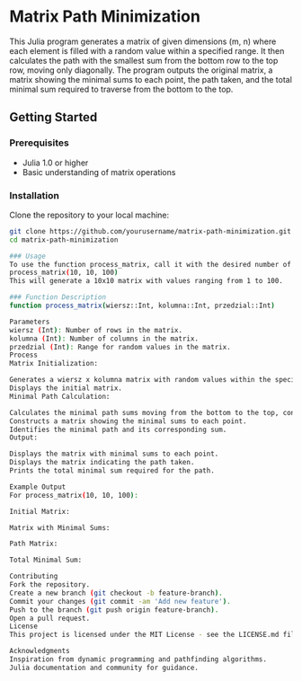 # Matrix Path Minimization

This Julia program generates a matrix of given dimensions (m, n) where each element is filled with a random value within a specified range. It then calculates the path with the smallest sum from the bottom row to the top row, moving only diagonally. The program outputs the original matrix, a matrix showing the minimal sums to each point, the path taken, and the total minimal sum required to traverse from the bottom to the top.

## Getting Started

### Prerequisites

- Julia 1.0 or higher
- Basic understanding of matrix operations

### Installation

Clone the repository to your local machine:

``` bash
git clone https://github.com/yourusername/matrix-path-minimization.git
cd matrix-path-minimization

### Usage
To use the function process_matrix, call it with the desired number of rows, columns, and range for random values. For example:
process_matrix(10, 10, 100)
This will generate a 10x10 matrix with values ranging from 1 to 100.

### Function Description
function process_matrix(wiersz::Int, kolumna::Int, przedzial::Int)

Parameters
wiersz (Int): Number of rows in the matrix.
kolumna (Int): Number of columns in the matrix.
przedzial (Int): Range for random values in the matrix.
Process
Matrix Initialization:

Generates a wiersz x kolumna matrix with random values within the specified range.
Displays the initial matrix.
Minimal Path Calculation:

Calculates the minimal path sums moving from the bottom to the top, considering only diagonal movements.
Constructs a matrix showing the minimal sums to each point.
Identifies the minimal path and its corresponding sum.
Output:

Displays the matrix with minimal sums to each point.
Displays the matrix indicating the path taken.
Prints the total minimal sum required for the path.

Example Output
For process_matrix(10, 10, 100):

Initial Matrix:

Matrix with Minimal Sums:

Path Matrix:

Total Minimal Sum:

Contributing
Fork the repository.
Create a new branch (git checkout -b feature-branch).
Commit your changes (git commit -am 'Add new feature').
Push to the branch (git push origin feature-branch).
Open a pull request.
License
This project is licensed under the MIT License - see the LICENSE.md file for details.

Acknowledgments
Inspiration from dynamic programming and pathfinding algorithms.
Julia documentation and community for guidance.
